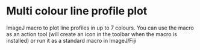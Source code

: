 # Multi colour line profile plot

ImageJ macro to plot line profiles in up to 7 colours. You can use the macro as an action tool (will create an icon in the toolbar when the macro is installed) or run it as a standard macro in ImageJ/Fiji
